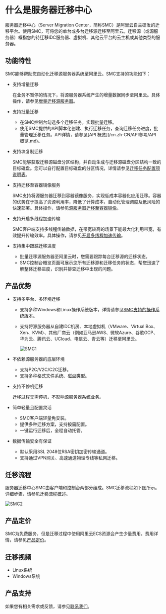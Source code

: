 # 什么是服务器迁移中心

服务器迁移中心（Server Migration Center，简称SMC）是阿里云自主研发的迁移平台。使用SMC，可将您的单台或多台迁移源迁移至阿里云。迁移源（或源服务器）概指您的待迁移IDC服务器、虚拟机、其他云平台的云主机或其他类型的服务器。

## 功能特性

SMC能够帮助您自动化迁移源服务器系统至阿里云。SMC支持的功能如下：

-   支持增量迁移

    在业务不暂停的情况下，将源服务器系统产生的增量数据同步至阿里云。具体操作，请参见[增量迁移源服务器](/cn.zh-CN/最佳实践/增量迁移源服务器.md)。

-   支持批量迁移
    -   在SMC控制台勾选多个迁移任务，实现批量迁移。
    -   使用SMC提供的API脚本化创建、执行迁移任务，查询迁移任务进度，批量管理迁移任务。API详情，请参见[API 概览](/cn.zh-CN/API参考/API 概览.md)。
-   支持块复制迁移

    SMC能够获取迁移源磁盘分区结构，并自动生成与迁移源磁盘分区结构一致的目标磁盘。您可以自行配置目标磁盘的分区情况，详情请参见[迁移任务配置项说明表](/cn.zh-CN/用户指南/步骤二：创建并启动迁移任务.md)。

-   支持迁移至容器镜像服务

    SMC支持将源服务器迁移到容器镜像服务，实现低成本容器化应用迁移。容器的优势在于提高了资源利用率，降低了计算成本，自动化管理调度及低风险的快速部署。具体操作，请参见[源服务器迁移至容器镜像](/cn.zh-CN/最佳实践/源服务器迁移至容器镜像.md)。

-   支持开启多线程加速传输

    SMC客户端支持多线程传输数据，在带宽较高的场景下能最大化利用带宽，有效提升传输效率。具体操作，请参见[开启多线程加速传输](/cn.zh-CN/最佳实践/开启多线程加速传输.md)。

-   支持集中跟踪迁移进度
    -   批量迁移源服务器至阿里云时，您需要跟踪每台迁移源的迁移状态。
    -   SMC控制台概览页面可展示您所有迁移源和迁移任务的状态，帮您迅速了解整体迁移进度，识别并排查迁移中出现的问题。

## 产品优势

-   支持多平台、多环境迁移
    -   支持多种Windows和Linux操作系统版本，详情请参见[SMC支持的操作系统版本](/cn.zh-CN/产品简介/使用限制.md)。
    -   支持将源服务器从自建IDC机房、本地虚拟机（VMware、Virtual Box、Xen、KVM）、其他厂商云（例如亚马逊AWS、微软Azure、谷歌GCP、华为云、腾讯云、UCloud、电信云、青云等）迁移至阿里云。

        ![SMC1](https://static-aliyun-doc.oss-accelerate.aliyuncs.com/assets/img/zh-CN/2522834951/p86536.png)

-   不依赖源服务器的底层环境
    -   支持P2C/V2C/C2C迁移。
    -   支持多种格式文件系统、磁盘类型。
-   支持不停机迁移

    迁移过程无需停机，不影响源服务器系统业务。

-   简单轻量且配置灵活
    -   SMC客户端轻量免安装。
    -   提供多种迁移方案，支持按需配置。
    -   一键运行迁移后，全程自动托管。
-   数据传输安全有保证
    -   默认采用SSL 2048位RSA密钥加密传输通道。
    -   支持通过VPN网关、高速通道物理专线等私网迁移。

## 迁移流程

服务器迁移中心SMC由客户端和控制台两部分组成。SMC迁移流程如下图所示。详细步骤，请参见[迁移流程概述](/cn.zh-CN/用户指南/迁移流程概述.md)。

![SMC2](https://static-aliyun-doc.oss-accelerate.aliyuncs.com/assets/img/zh-CN/2522834951/p86537.png)

## 产品定价

SMC为免费服务，但是迁移过程中使用阿里云ECS资源会产生少量费用。费用详情，请参见[产品定价](/cn.zh-CN/产品定价/产品定价.md)。

## 迁移视频

-   Linux系统 
-   Windows系统 

## 产品支持

如果您有相关需求或反馈，请参见[联系我们](/cn.zh-CN/常见问题/联系我们.md)。

